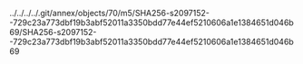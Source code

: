 ../../../../.git/annex/objects/70/m5/SHA256-s2097152--729c23a773dbf19b3abf52011a3350bdd77e44ef5210606a1e1384651d046b69/SHA256-s2097152--729c23a773dbf19b3abf52011a3350bdd77e44ef5210606a1e1384651d046b69